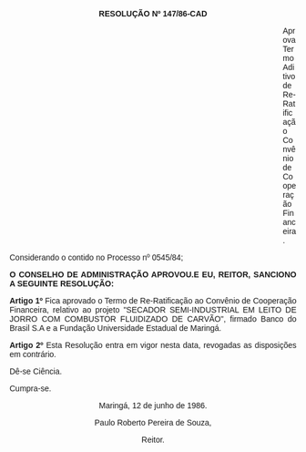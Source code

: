 <BODY>

<B><FONT FACE="Arial"><P ALIGN="CENTER">RESOLU&Ccedil;&Atilde;O  Nº 147/86-CAD</P>
</B><P ALIGN="CENTER"></P><DIR>
<DIR>
<DIR>
<DIR>
<DIR>
<DIR>
<DIR>
<DIR>
<DIR>
<DIR>
<DIR>
<DIR>

<P ALIGN="JUSTIFY">Aprova Termo Aditivo de Re-Ratifica&ccedil;&atilde;o Conv&ecirc;nio de Coopera&ccedil;&atilde;o Financeira.</P>
<P ALIGN="JUSTIFY"></P></DIR>
</DIR>
</DIR>
</DIR>
</DIR>
</DIR>
</DIR>
</DIR>
</DIR>
</DIR>
</DIR>
</DIR>

<P ALIGN="JUSTIFY">Considerando o contido no Processo nº 0545/84;</P>
<P ALIGN="JUSTIFY"></P>
<B><P ALIGN="JUSTIFY">O CONSELHO DE ADMINISTRA&Ccedil;&Atilde;O APROVOU.E EU, REITOR, SANCIONO A SEGUINTE RESOLU&Ccedil;&Atilde;O:</P>
</B><P ALIGN="JUSTIFY"></P>
<B><P ALIGN="JUSTIFY">Artigo 1º</B>  Fica aprovado o Termo de Re-Ratifica&ccedil;&atilde;o ao Conv&ecirc;nio de Coopera&ccedil;&atilde;o Financeira, relativo ao projeto "SECADOR SEMI-INDUSTRIAL EM LEITO DE JORRO COM COMBUSTOR FLUIDIZADO DE CARV&Atilde;O", firmado Banco do Brasil S.A e a Funda&ccedil;&atilde;o Universidade Estadual de Maring&aacute;.</P>
<B><P ALIGN="JUSTIFY">Artigo 2º</B>  Esta Resolu&ccedil;&atilde;o entra em vigor nesta data, revogadas as disposi&ccedil;&otilde;es em contr&aacute;rio.</P>
<P ALIGN="JUSTIFY">D&ecirc;-se Ci&ecirc;ncia.</P>
<P ALIGN="JUSTIFY">Cumpra-se.</P>
<P ALIGN="CENTER">Maring&aacute;, 12 de junho de 1986.</P>
<P ALIGN="CENTER"></P>
<P ALIGN="CENTER">Paulo Roberto Pereira de Souza,</P>
<P ALIGN="CENTER">Reitor.</P></FONT></BODY>
